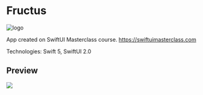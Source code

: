 # Fructus

![logo](https://i.imgur.com/mFOM1xW.png)

App created on SwiftUI Masterclass course.
https://swiftuimasterclass.com

Technologies: Swift 5, SwiftUI 2.0

## Preview

<img src="Fructus.gif"/>
